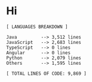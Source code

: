 # Hi

 <!-- LANGUAGES BREAKDOWN START -->
```
[ LANGUAGES BREAKDOWN ]

Java         --> 3,512 lines
JavaScript   --> 2,683 lines
TypeScript   --> 0 lines
Angular      --> 0 lines
Python       --> 2,079 lines
Others       --> 1,595 lines

[ TOTAL LINES OF CODE: 9,869 ]
```
 <!-- LANGUAGES BREAKDOWN END -->
